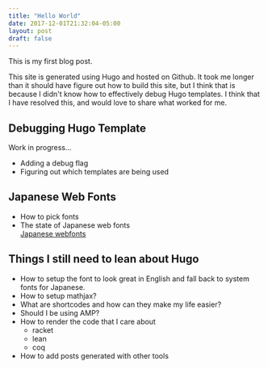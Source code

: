 ```yaml
---
title: "Hello World"
date: 2017-12-01T21:32:04-05:00
layout: post
draft: false
---
```

This is my first blog post.
<!--more-->

This site is generated using Hugo and hosted on Github.  It took me
longer than it should have figure out how to build this site, but I
think that is because I didn't know how to effectively debug Hugo
templates. I think that I have resolved this, and would love to share
what worked for me.

## Debugging Hugo Template

Work in progress...

- Adding a debug flag
- Figuring out which templates are being used

## Japanese Web Fonts

- How to pick fonts
- The state of Japanese web fonts  
  [Japanese webfonts](https://googlefonts.github.io/japanese/)

## Things I still need to lean about Hugo

- How to setup the font to look great in English and fall
  back to system fonts for Japanese.
- How to setup mathjax?
- What are shortcodes and how can they make my life easier?
- Should I be using AMP?
- How to render the code that I care about
  - racket
  - lean
  - coq
- How to add posts generated with other tools

